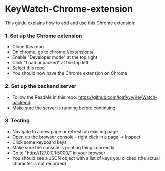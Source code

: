 # KeyWatch-Chrome-extension

This guide explains how to add and use this Chrome extension:

### 1. Set up the Chrome extension
* Clone this repo 
* On chrome, go to chrome://extensions/  
* Enable "Developer mode" at the top right  
* Click "Load unpacked" at the top left  
* Select this repo
* You should now have the Chrome extension on Chrome  

### 2. Set up the backend server
* Follow the ReadMe in this repo: https://github.com/loafyyy/KeyWatch-backend  
* Make sure the server is running before continuing  

### 3. Testing
* Navigate to a new page or refresh an existing page  
* Open up the browser console - right click in a page -> Inspect
* Click some keyboard keys   
* Make sure the console is printing things correctly  
* Go to "http://127.0.0.1:5000/" in your browser  
* You should see a JSON object with a list of keys you clicked (the actual character is not recorded)  



